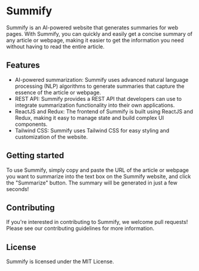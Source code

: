 # Summify
Summify is an AI-powered website that generates summaries for web pages. With Summify, you can quickly and easily get a concise summary of any article or webpage, making it easier to get the information you need without having to read the entire article.

## Features
<ul>
  <li>
    AI-powered summarization: Summify uses advanced natural language processing (NLP) algorithms to generate summaries that capture the essence of the article or     webpage.
    </li>
  <li>
    REST API: Summify provides a REST API that developers can use to integrate summarization functionality into their own applications.
  </li>
  <li>
    ReactJS and Redux: The frontend of Summify is built using ReactJS and Redux, making it easy to manage state and build complex UI components.
  </li>
  <li>
    Tailwind CSS: Summify uses Tailwind CSS for easy styling and customization of the website.
  </li>
</ul>

## Getting started
To use Summify, simply copy and paste the URL of the article or webpage you want to summarize into the text box on the Summify website, and click the "Summarize" button. The summary will be generated in just a few seconds!

## Contributing
If you're interested in contributing to Summify, we welcome pull requests! Please see our contributing guidelines for more information.

## License
Summify is licensed under the MIT License.

